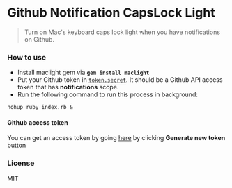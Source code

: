 # Github Notification CapsLock Light

> Turn on Mac's keyboard caps lock light when you have notifications on Github.

### How to use

* Install maclight gem via **`gem install maclight`**
* Put your Github token in [`token.secret`](./token.secret). It should be a Github API access token that has **notifications** scope.
* Run the following command to run this process in background:

```shell
nohup ruby index.rb &
```


#### Github access token
You can get an access token by going [here](https://github.com/settings/applications) by clicking **Generate new token** button

### License
MIT
